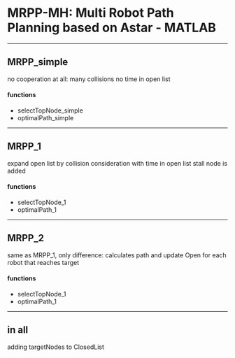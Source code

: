 # MRPP-MH: Multi Robot Path Planning based on Astar - MATLAB

---------------------------------------------------------

## MRPP_simple

no cooperation at all: many collisions
no time in open list

#### functions

- selectTopNode_simple
- optimalPath_simple

---------------------------------------------------------

## MRPP_1

expand open list by collision consideration
with time in open list
stall node is added

#### functions

- selectTopNode_1
- optimalPath_1

---------------------------------------------------------

## MRPP_2

same as MRPP_1, only difference:
calculates path and update Open for each robot that reaches target

#### functions

- selectTopNode_1
- optimalPath_1

---------------------------------------------------------

## in all

adding targetNodes to ClosedList
